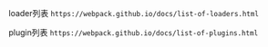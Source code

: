loader列表
`https://webpack.github.io/docs/list-of-loaders.html`

plugin列表
`https://webpack.github.io/docs/list-of-plugins.html`
